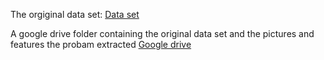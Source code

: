 The orgiginal data set: [Data set](https://www.kaggle.com/datasets/noamsegal/affectnet-training-data/data)

A google drive folder containing the original data set and the pictures and features the probam extracted [Google drive](https://drive.google.com/drive/folders/1TISKJSpUBfUVZghR60t5-UhLcRb1z34I?usp=sharing)

